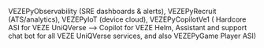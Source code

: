 VEZEPyObservability (SRE dashboards & alerts),
VEZEPyRecruit (ATS/analytics), 
VEZEPyIoT (device cloud),
VEZEPyCopilotVe1 ( Hardcore ASI for VEZE UniQVerse --> Copilot for VEZE Helm, Assistant and support chat bot for all VEZE UniQVerse services, and also VEZEPyGame Player ASI)
